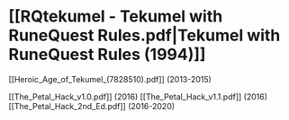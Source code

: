 # [[RQtekumel - Tekumel with RuneQuest Rules.pdf|Tekumel with RuneQuest Rules (1994)]]

[[Heroic_Age_of_Tekumel_(7828510).pdf]] (2013-2015)

[[The_Petal_Hack_v1.0.pdf]] (2016)
[[The_Petal_Hack_v1.1.pdf]] (2016)
[[The_Petal_Hack_2nd_Ed.pdf]] (2016-2020)